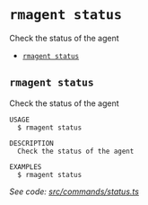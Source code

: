 `rmagent status`
================

Check the status of the agent

* [`rmagent status`](#rmagent-status)

## `rmagent status`

Check the status of the agent

```
USAGE
  $ rmagent status

DESCRIPTION
  Check the status of the agent

EXAMPLES
  $ rmagent status
```

_See code: [src/commands/status.ts](https://github.com/RackManage/agent/blob/v0.0.3/src/commands/status.ts)_
